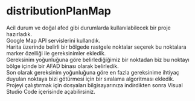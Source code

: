 # distributionPlanMap
Acil durum ve doğal afed gibi durumlarda kullanılabilecek bir proje hazırladık. <br>
Google Map API servislerini kullandık.<br>
Harita üzerinde belirli bir bölgede rastgele noktalar seçerek bu noktalara marker özelliği ile gereksinimler ekledik.<br>
Gereksinim yoğunluğuna göre belirlediğiğimiz bir noktadan biz bu noktayı bölge içinde bir AFAD binası olarak belirledik.<br>
Son olarak gereksinim yoğunluğuna göre en fazla gereksinime ihtiyaç duyulan noktaya bizi götürmesi için bir sıralama algoritması ekledik.<br>
Projeyi çalıştırmak için dosyaları bilgisayarınıza indirdikten sonra Visual Studio Code içerisinde açabilirsiniz.
